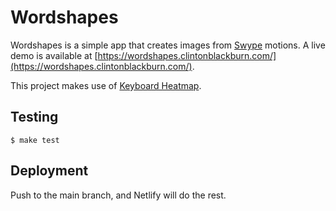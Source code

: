 Wordshapes
==========

Wordshapes is a simple app that creates images from [Swype](https://www.swype.com/) motions. A live demo is available at
[https://wordshapes.clintonblackburn.com/](https://wordshapes.clintonblackburn.com/).

This project makes use of [Keyboard Heatmap](https://github.com/pa7/Keyboard-Heatmap).

Testing
-------
    $ make test

Deployment
----------
Push to the main branch, and Netlify will do the rest.
